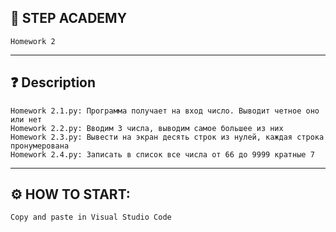 ## 📘 STEP ACADEMY 
    Homework 2
---
## ❓ Description 
    Homework 2.1.py: Программа получает на вход число. Выводит четное оно или нет
    Homework 2.2.py: Вводим 3 числа, выводим самое большее из них
    Homework 2.3.py: Вывести на экран десять строк из нулей, каждая строка пронумерована
    Homework 2.4.py: Записать в список все числа от 66 до 9999 кратные 7
---
## ⚙️ HOW TO START: 
    Copy and paste in Visual Studio Code